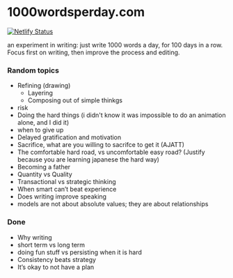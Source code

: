 # 1000wordsperday.com

[![Netlify Status](https://api.netlify.com/api/v1/badges/8038a883-3ea8-437f-89d4-daf39fcafd19/deploy-status)](https://app.netlify.com/sites/1000wordsperday/deploys)

an experiment in writing: just write 1000 words a day, for 100 days in a row. Focus first on writing, then improve the process and editing.

### Random topics

* Refining (drawing)
  * Layering
  * Composing out of simple thinkgs
* risk
* Doing the hard things (i didn't know it was impossible to do an animation alone, and I did it)
* when to give up
* Delayed gratification and motivation
* Sacrifice, what are you willing to sacrifce to get it (AJATT)
* The comfortable hard road, vs uncomfortable easy road? (Justify because you are learning japanese the hard way)
* Becoming a father
* Quantity vs Quality
* Transactional vs strategic thinking
* When smart can’t beat experience 
* Does writing improve speaking
* models are not about absolute values; they are about relationships


### Done

* Why writing
* short term vs long term
* doing fun stuff vs persisting when it is hard
* Consistency beats strategy
* It’s okay to not have a plan

